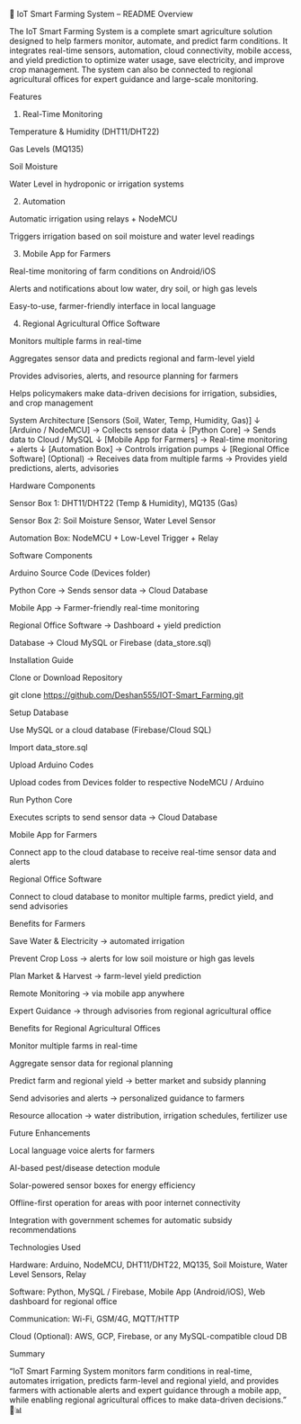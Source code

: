 🌱 IoT Smart Farming System – README
Overview

The IoT Smart Farming System is a complete smart agriculture solution designed to help farmers monitor, automate, and predict farm conditions. It integrates real-time sensors, automation, cloud connectivity, mobile access, and yield prediction to optimize water usage, save electricity, and improve crop management. The system can also be connected to regional agricultural offices for expert guidance and large-scale monitoring.

Features
1. Real-Time Monitoring

Temperature & Humidity (DHT11/DHT22)

Gas Levels (MQ135)

Soil Moisture

Water Level in hydroponic or irrigation systems

2. Automation

Automatic irrigation using relays + NodeMCU

Triggers irrigation based on soil moisture and water level readings

3. Mobile App for Farmers

Real-time monitoring of farm conditions on Android/iOS

Alerts and notifications about low water, dry soil, or high gas levels

Easy-to-use, farmer-friendly interface in local language

4. Regional Agricultural Office Software

Monitors multiple farms in real-time

Aggregates sensor data and predicts regional and farm-level yield

Provides advisories, alerts, and resource planning for farmers

Helps policymakers make data-driven decisions for irrigation, subsidies, and crop management

System Architecture
[Sensors (Soil, Water, Temp, Humidity, Gas)]
            ↓
[Arduino / NodeMCU] → Collects sensor data
            ↓
[Python Core] → Sends data to Cloud / MySQL
            ↓
[Mobile App for Farmers] → Real-time monitoring + alerts
            ↓
[Automation Box] → Controls irrigation pumps
            ↓
[Regional Office Software] (Optional)
            → Receives data from multiple farms
            → Provides yield predictions, alerts, advisories

Hardware Components

Sensor Box 1: DHT11/DHT22 (Temp & Humidity), MQ135 (Gas)

Sensor Box 2: Soil Moisture Sensor, Water Level Sensor

Automation Box: NodeMCU + Low-Level Trigger + Relay

Software Components

Arduino Source Code (Devices folder)

Python Core → Sends sensor data → Cloud Database

Mobile App → Farmer-friendly real-time monitoring

Regional Office Software → Dashboard + yield prediction

Database → Cloud MySQL or Firebase (data_store.sql)

Installation Guide

Clone or Download Repository

git clone https://github.com/Deshan555/IOT-Smart_Farming.git


Setup Database

Use MySQL or a cloud database (Firebase/Cloud SQL)

Import data_store.sql

Upload Arduino Codes

Upload codes from Devices folder to respective NodeMCU / Arduino

Run Python Core

Executes scripts to send sensor data → Cloud Database

Mobile App for Farmers

Connect app to the cloud database to receive real-time sensor data and alerts

Regional Office Software

Connect to cloud database to monitor multiple farms, predict yield, and send advisories

Benefits for Farmers

Save Water & Electricity → automated irrigation

Prevent Crop Loss → alerts for low soil moisture or high gas levels

Plan Market & Harvest → farm-level yield prediction

Remote Monitoring → via mobile app anywhere

Expert Guidance → through advisories from regional agricultural office

Benefits for Regional Agricultural Offices

Monitor multiple farms in real-time

Aggregate sensor data for regional planning

Predict farm and regional yield → better market and subsidy planning

Send advisories and alerts → personalized guidance to farmers

Resource allocation → water distribution, irrigation schedules, fertilizer use

Future Enhancements

Local language voice alerts for farmers

AI-based pest/disease detection module

Solar-powered sensor boxes for energy efficiency

Offline-first operation for areas with poor internet connectivity

Integration with government schemes for automatic subsidy recommendations

Technologies Used

Hardware: Arduino, NodeMCU, DHT11/DHT22, MQ135, Soil Moisture, Water Level Sensors, Relay

Software: Python, MySQL / Firebase, Mobile App (Android/iOS), Web dashboard for regional office

Communication: Wi-Fi, GSM/4G, MQTT/HTTP

Cloud (Optional): AWS, GCP, Firebase, or any MySQL-compatible cloud DB

Summary

“IoT Smart Farming System monitors farm conditions in real-time, automates irrigation, predicts farm-level and regional yield, and provides farmers with actionable alerts and expert guidance through a mobile app, while enabling regional agricultural offices to make data-driven decisions.” 🌾📊
